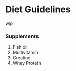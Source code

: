 # Diet Guidelines

wip

### Supplements

1. Fish oil
2. Multivitamin
3. Creatine
4. Whey Protein




